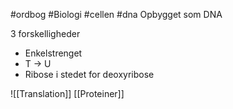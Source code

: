 #ordbog #Biologi #cellen #dna 
Opbygget som DNA

3 forskelligheder
* Enkelstrenget
* T → U 
* Ribose i stedet for deoxyribose

![[Translation]]
[[Proteiner]]
